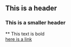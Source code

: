 ## This is a header

### This is a smaller header

** This text is bold  
[here is a link](https://github.com/dinahhandel/NYUclasspractice)